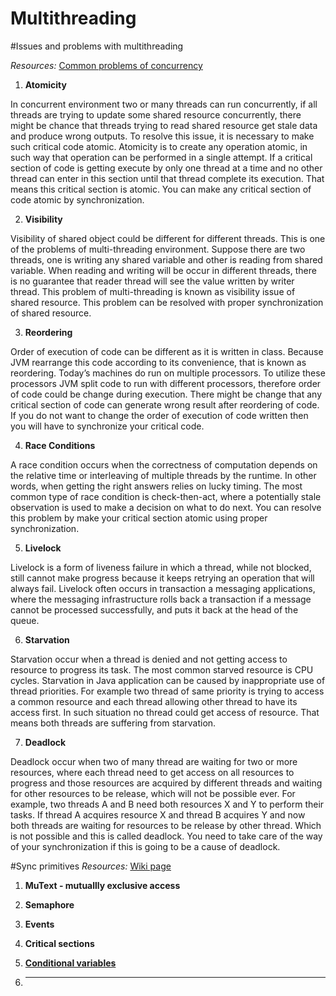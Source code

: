 Multithreading
====

#Issues and problems with multithreading

*Resources:*
[Common problems of concurrency](http://www.somanyword.com/2014/03/common-problems-of-concurrency-multi-threading-in-java/)
[](http://www.intuit.ru/studies/courses/14040/1281/lecture/24125)

1. **Atomicity**

In concurrent environment two or many threads can run concurrently, if all threads are trying to update some shared resource concurrently, there might be chance that threads trying to read shared resource get stale data and produce wrong outputs. To resolve this issue, it is necessary to make such critical code atomic. Atomicity is to create any operation atomic, in such way that operation can be performed in a single attempt. If a critical section of code is getting execute by only one thread at a time and no other thread can enter in this section until that thread complete its execution. That means this critical section is atomic. You can make any critical section of code atomic by synchronization.

2. **Visibility**

Visibility of shared object could be different for different threads. This is one of the problems of multi-threading environment. Suppose there are two threads, one is writing any shared variable and other is reading from shared variable. When reading and writing will be occur in different threads, there is no guarantee that reader thread will see the value written by writer thread. This problem of multi-threading is known as visibility issue of shared resource. This problem can be resolved with proper synchronization of shared resource.

3. **Reordering**

Order of execution of code can be different as it is written in class. Because JVM rearrange this code according to its convenience, that is known as reordering. Today’s machines do run on multiple processors. To utilize these processors JVM split code to run with different processors, therefore order of code could be change during execution. There might be change that any critical section of code can generate wrong result after reordering of code. If you do not want to change the order of execution of code written then you will have to synchronize your critical code.

4. **Race Conditions**

A race condition occurs when the correctness of computation depends on the relative time or interleaving of multiple threads by the runtime. In other words, when getting the right answers relies on lucky timing. The most common type of race condition is check-then-act, where a potentially stale observation is used to make a decision on what to do next. You can resolve this problem by make your critical section atomic using proper synchronization.

5. **Livelock**

Livelock is a form of liveness failure in which a thread, while not blocked, still cannot make progress because it keeps retrying an operation that will always fail. Livelock often occurs in transaction a messaging applications, where the messaging infrastructure rolls back a transaction if a message cannot be processed successfully, and puts it back at the head of the queue.

6. **Starvation**

Starvation occur when a thread is denied and not getting access to resource to progress its task. The most common starved resource is CPU cycles. Starvation in Java application can be caused by inappropriate use of thread priorities. For example two thread of same priority is trying to access a common resource and each thread allowing other thread to have its access first. In such situation no thread could get access of resource. That means both threads are suffering from starvation.

7. **Deadlock**

Deadlock occur when two of many thread are waiting for two or more resources, where each thread need to get access on all resources to progress and those resources are acquired by different threads and waiting for other resources to be release, which will not be possible ever. For example, two threads A and B need both resources X and Y to perform their tasks. If thread A acquires resource X and thread B acquires Y and now both threads are waiting for resources to be release by other thread. Which is not possible and this is called deadlock. You need to take care of the way of your synchronization if this is going to be a cause of deadlock.

#Sync primitives
*Resources:*
[Wiki page](https://ru.wikipedia.org/wiki/%D0%9C%D0%BD%D0%BE%D0%B3%D0%BE%D0%BF%D0%BE%D1%82%D0%BE%D1%87%D0%BD%D0%BE%D1%81%D1%82%D1%8C)

1. **MuText - mutuallly exclusive access**


2. **Semaphore** 

3. **Events**

4. **Critical sections**

5. **[Conditional variables](https://ru.wikipedia.org/wiki/%D0%A3%D1%81%D0%BB%D0%BE%D0%B2%D0%BD%D0%B0%D1%8F_%D0%BF%D0%B5%D1%80%D0%B5%D0%BC%D0%B5%D0%BD%D0%BD%D0%B0%D1%8F)** 

6. ****
